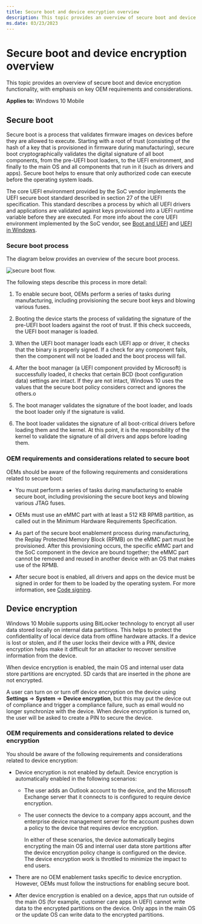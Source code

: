 ```yaml
---
title: Secure boot and device encryption overview
description: This topic provides an overview of secure boot and device encryption functionality, with emphasis on key OEM requirements and considerations.
ms.date: 03/23/2023
---
```


# Secure boot and device encryption overview

This topic provides an overview of secure boot and device encryption functionality, with emphasis on key OEM requirements and considerations.

**Applies to:** Windows 10 Mobile

## Secure boot

Secure boot is a process that validates firmware images on devices before they are allowed to execute. Starting with a root of trust (consisting of the hash of a key that is provisioned in firmware during manufacturing), secure boot cryptographically validates the digital signature of all boot components, from the pre-UEFI boot loaders, to the UEFI environment, and finally to the main OS and all components that run in it (such as drivers and apps). Secure boot helps to ensure that only authorized code can execute before the operating system loads.

The core UEFI environment provided by the SoC vendor implements the UEFI secure boot standard described in section 27 of the UEFI specification. This standard describes a process by which all UEFI drivers and applications are validated against keys provisioned into a UEFI runtime variable before they are executed. For more info about the core UEFI environment implemented by the SoC vendor, see [Boot and UEFI](boot-and-uefi.md) and [UEFI in Windows](uefi-in-windows.md).

### Secure boot process

The diagram below provides an overview of the secure boot process.

![secure boot flow.](images/oem-secureboot-flow.png)

The following steps describe this process in more detail:

1. To enable secure boot, OEMs perform a series of tasks during manufacturing, including provisioning the secure boot keys and blowing various fuses.

1. Booting the device starts the process of validating the signature of the pre-UEFI boot loaders against the root of trust. If this check succeeds, the UEFI boot manager is loaded.

1. When the UEFI boot manager loads each UEFI app or driver, it checks that the binary is properly signed. If a check for any component fails, then the component will not be loaded and the boot process will fail.

1. After the boot manager (a UEFI component provided by Microsoft) is successfully loaded, it checks that certain BCD (boot configuration data) settings are intact. If they are not intact, Windows 10 uses the values that the secure boot policy considers correct and ignores the others.o

1. The boot manager validates the signature of the boot loader, and loads the boot loader only if the signature is valid.

1. The boot loader validates the signature of all boot-critical drivers before loading them and the kernel. At this point, it is the responsibility of the kernel to validate the signature of all drivers and apps before loading them.

### OEM requirements and considerations related to secure boot

OEMs should be aware of the following requirements and considerations related to secure boot:

- You must perform a series of tasks during manufacturing to enable secure boot, including provisioning the secure boot keys and blowing various JTAG fuses.

- OEMs must use an eMMC part with at least a 512 KB RPMB partition, as called out in the Minimum Hardware Requirements Specification.

- As part of the secure boot enablement process during manufacturing, the Replay Protected Memory Block (RPMB) on the eMMC part must be provisioned. After this provisioning occurs, the specific eMMC part and the SoC component in the device are bound together; the eMMC part cannot be removed and reused in another device with an OS that makes use of the RPMB.

- After secure boot is enabled, all drivers and apps on the device must be signed in order for them to be loaded by the operating system. For more information, see [Code signing](/previous-versions/windows/hardware/code-signing/dn756634(v=vs.85)).

## Device encryption

Windows 10 Mobile supports using BitLocker technology to encrypt all user data stored locally on internal data partitions. This helps to protect the confidentiality of local device data from offline hardware attacks. If a device is lost or stolen, and if the user locks their device with a PIN, device encryption helps make it difficult for an attacker to recover sensitive information from the device.

When device encryption is enabled, the main OS and internal user data store partitions are encrypted. SD cards that are inserted in the phone are not encrypted.

A user can turn on or turn off device encryption on the device using **Settings** =&gt; **System** =&gt; **Device encryption**, but this may put the device out of compliance and trigger a compliance failure, such as email would no longer synchronize with the device. When device encryption is turned on, the user will be asked to create a PIN to secure the device.

### OEM requirements and considerations related to device encryption

You should be aware of the following requirements and considerations related to device encryption:

- Device encryption is not enabled by default. Device encryption is automatically enabled in the following scenarios:

  - The user adds an Outlook account to the device, and the Microsoft Exchange server that it connects to is configured to require device encryption.

  - The user connects the device to a company apps account, and the enterprise device management server for the account pushes down a policy to the device that requires device encryption.

    In either of these scenarios, the device automatically begins encrypting the main OS and internal user data store partitions after the device encryption policy change is configured on the device. The device encryption work is throttled to minimize the impact to end users.

- There are no OEM enablement tasks specific to device encryption. However, OEMs must follow the instructions for enabling secure boot.

- After device encryption is enabled on a device, apps that run outside of the main OS (for example, customer care apps in UEFI) cannot write data to the encrypted partitions on the device. Only apps in the main OS or the update OS can write data to the encrypted partitions.
